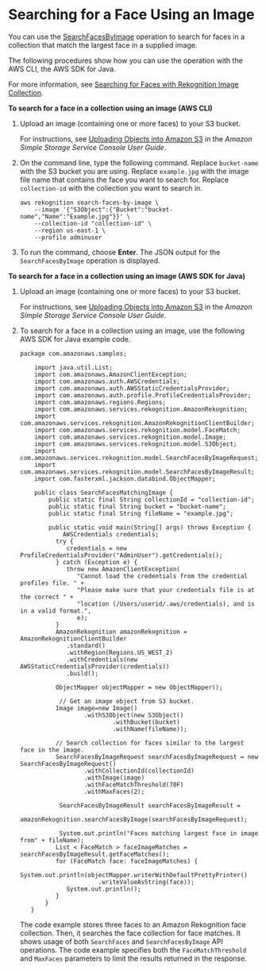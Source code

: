 # Searching for a Face Using an Image<a name="search-face-with-image-procedure"></a>

You can use the [SearchFacesByImage](API_SearchFacesByImage.md) operation to search for faces in a collection that match the largest face in a supplied image\.

The following procedures show how you can use the operation with the AWS CLI, the AWS SDK for Java\. 

For more information, see [Searching for Faces with Rekognition Image Collection](collections-search-faces.md)\. 

**To search for a face in a collection using an image \(AWS CLI\)**

1. Upload an image \(containing one or more faces\) to your S3 bucket\. 

   For instructions, see [Uploading Objects into Amazon S3](http://docs.aws.amazon.com/AmazonS3/latest/user-guide/UploadingObjectsintoAmazonS3.html) in the *Amazon Simple Storage Service Console User Guide*\.

1. On the command line, type the following command\. Replace `bucket-name` with the S3 bucket you are using\. Replace `example.jpg` with the image file name that contains the face you want to search for\. Replace `collection-id` with the collection you want to search in\.

   ```
   aws rekognition search-faces-by-image \
       --image '{"S3Object":{"Bucket":"bucket-name","Name":"Example.jpg"}}' \
       --collection-id "collection-id" \
       --region us-east-1 \
       --profile adminuser
   ```

1. To run the command, choose **Enter**\. The JSON output for the `SearchFacesByImage` operation is displayed\. 

**To search for a face in a collection using an image \(AWS SDK for Java\)**

1. Upload an image \(containing one or more faces\) to your S3 bucket\. 

   For instructions, see [Uploading Objects into Amazon S3](http://docs.aws.amazon.com/AmazonS3/latest/user-guide/UploadingObjectsintoAmazonS3.html) in the *Amazon Simple Storage Service Console User Guide*\.

1. To search for a face in a collection using an image, use the following AWS SDK for Java example code\.

   ```
   package com.amazonaws.samples;
   
       import java.util.List;
       import com.amazonaws.AmazonClientException;
       import com.amazonaws.auth.AWSCredentials;
       import com.amazonaws.auth.AWSStaticCredentialsProvider;
       import com.amazonaws.auth.profile.ProfileCredentialsProvider;
       import com.amazonaws.regions.Regions;
       import com.amazonaws.services.rekognition.AmazonRekognition;
       import com.amazonaws.services.rekognition.AmazonRekognitionClientBuilder;
       import com.amazonaws.services.rekognition.model.FaceMatch;
       import com.amazonaws.services.rekognition.model.Image;
       import com.amazonaws.services.rekognition.model.S3Object;
       import com.amazonaws.services.rekognition.model.SearchFacesByImageRequest;
       import com.amazonaws.services.rekognition.model.SearchFacesByImageResult;
       import com.fasterxml.jackson.databind.ObjectMapper;
   
       public class SearchFacesMatchingImage {
           public static final String collectionId = "collection-id";
           public static final String bucket = "bucket-name";
           public static final String fileName = "example.jpg";
             
           public static void main(String[] args) throws Exception {
               AWSCredentials credentials;
             try {
                credentials = new ProfileCredentialsProvider("AdminUser").getCredentials();
             } catch (Exception e) {
                throw new AmazonClientException(
                   "Cannot load the credentials from the credential profiles file. " +
                   "Please make sure that your credentials file is at the correct " +
                   "location (/Users/userid/.aws/credentials), and is in a valid format.",
                   e);
             }
             AmazonRekognition amazonRekognition = AmazonRekognitionClientBuilder
                .standard()
                .withRegion(Regions.US_WEST_2)
                .withCredentials(new AWSStaticCredentialsProvider(credentials))
                .build();
               
             ObjectMapper objectMapper = new ObjectMapper();
             
              // Get an image object from S3 bucket.
             Image image=new Image()
                     .withS3Object(new S3Object()
                             .withBucket(bucket)
                             .withName(fileName));
             
             // Search collection for faces similar to the largest face in the image.
             SearchFacesByImageRequest searchFacesByImageRequest = new SearchFacesByImageRequest()
                     .withCollectionId(collectionId)
                     .withImage(image)
                     .withFaceMatchThreshold(70F)
                     .withMaxFaces(2);
                  
              SearchFacesByImageResult searchFacesByImageResult = 
                      amazonRekognition.searchFacesByImage(searchFacesByImageRequest);
   
              System.out.println("Faces matching largest face in image from" + fileName);
             List < FaceMatch > faceImageMatches = searchFacesByImageResult.getFaceMatches();
             for (FaceMatch face: faceImageMatches) {
                 System.out.println(objectMapper.writerWithDefaultPrettyPrinter()
                         .writeValueAsString(face));
                System.out.println();
             }
          }
      }
   ```

   The code example stores three faces to an Amazon Rekognition face collection\. Then, it searches the face collection for face matches\. It shows usage of both `SearchFaces` and `SearchFacesByImage` API operations\. The code example specifies both the `FaceMatchThreshold` and `MaxFaces` parameters to limit the results returned in the response\.